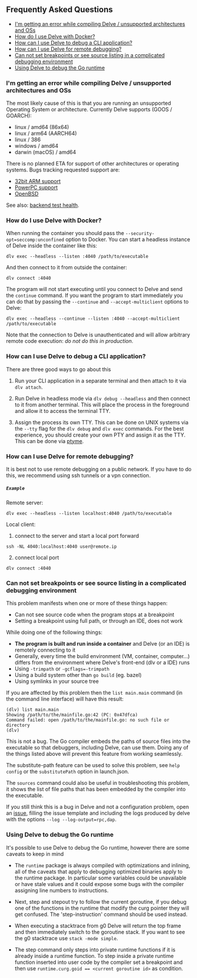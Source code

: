 ## Frequently Asked Questions

<!-- BEGIN TOC -->
* [I'm getting an error while compiling Delve / unsupported architectures and OSs](#unsupportedplatforms)
* [How do I use Delve with Docker?](#docker)
* [How can I use Delve to debug a CLI application?](#ttydebug)
* [How can I use Delve for remote debugging?](#remote)
* [Can not set breakpoints or see source listing in a complicated debugging environment](#substpath)
* [Using Delve to debug the Go runtime](#runtime)
<!-- END TOC -->

### <a name="unsupportedplatforms"></a> I'm getting an error while compiling Delve / unsupported architectures and OSs

The most likely cause of this is that you are running an unsupported Operating System or architecture.
Currently Delve supports (GOOS / GOARCH):
* linux / amd64 (86x64)
* linux / arm64 (AARCH64)
* linux / 386
* windows / amd64
* darwin (macOS) / amd64

There is no planned ETA for support of other architectures or operating systems. Bugs tracking requested support are:

- [32bit ARM support](https://github.com/go-delve/delve/issues/328)
- [PowerPC support](https://github.com/go-delve/delve/issues/1564)
- [OpenBSD](https://github.com/go-delve/delve/issues/1477)

See also: [backend test health](backend_test_health.md).

### <a name="docker"></a> How do I use Delve with Docker?

When running the container you should pass the `--security-opt=seccomp:unconfined` option to Docker. You can start a headless instance of Delve inside the container like this:

```
dlv exec --headless --listen :4040 /path/to/executable
```

And then connect to it from outside the container:

```
dlv connect :4040
```

The program will not start executing until you connect to Delve and send the `continue` command.  If you want the program to start immediately you can do that by passing the `--continue` and `--accept-multiclient` options to Delve:

```
dlv exec --headless --continue --listen :4040 --accept-multiclient /path/to/executable
```

Note that the connection to Delve is unauthenticated and will allow arbitrary remote code execution: *do not do this in production*.

### <a name="ttydebug"></a> How can I use Delve to debug a CLI application?

There are three good ways to go about this

1. Run your CLI application in a separate terminal and then attach to it via `dlv attach`. 

1. Run Delve in headless mode via `dlv debug --headless` and then connect to it from
another terminal. This will place the process in the foreground and allow it to access
the terminal TTY.

1. Assign the process its own TTY. This can be done on UNIX systems via the `--tty` flag for the 
`dlv debug` and `dlv exec` commands. For the best experience, you should create your own PTY and 
assign it as the TTY. This can be done via [ptyme](https://github.com/derekparker/ptyme).

### <a name="remote"></a> How can I use Delve for remote debugging?

It is best not to use remote debugging on a public network. If you have to do this, we recommend using ssh tunnels or a vpn connection.  

##### ```Example ``` 

Remote server:
```
dlv exec --headless --listen localhost:4040 /path/to/executable
```

Local client:
1. connect to the server and start a local port forward

```
ssh -NL 4040:localhost:4040 user@remote.ip
```

2. connect local port
```
dlv connect :4040
```

### <a name="substpath"></a> Can not set breakpoints or see source listing in a complicated debugging environment

This problem manifests when one or more of these things happen:

* Can not see source code when the program stops at a breakpoint
* Setting a breakpoint using full path, or through an IDE, does not work

While doing one of the following things:

* **The program is built and run inside a container** and Delve (or an IDE) is remotely connecting to it
* Generally, every time the build environment (VM, container, computer...) differs from the environment where Delve's front-end (dlv or a IDE) runs 
* Using `-trimpath` or `-gcflags=-trimpath`
* Using a build system other than `go build` (eg. bazel)
* Using symlinks in your source tree

If you are affected by this problem then the `list main.main` command (in the command line interface) will have this result:

```
(dlv) list main.main
Showing /path/to/the/mainfile.go:42 (PC: 0x47dfca)
Command failed: open /path/to/the/mainfile.go: no such file or directory
(dlv)
```

This is not a bug. The Go compiler embeds the paths of source files into the executable so that debuggers, including Delve, can use them. Doing any of the things listed above will prevent this feature from working seamlessly.

The substitute-path feature can be used to solve this problem, see `help config` or the `substitutePath` option in launch.json.

The `sources` command could also be useful in troubleshooting this problem, it shows the list of file paths that has been embedded by the compiler into the executable.

If you still think this is a bug in Delve and not a configuration problem, open an [issue](https://github.com/go-delve/delve/issues), filling the issue template and including the logs produced by delve with the options `--log --log-output=rpc,dap`.

### <a name="runtime"></a> Using Delve to debug the Go runtime

It's possible to use Delve to debug the Go runtime, however there are some caveats to keep in mind

* The `runtime` package is always compiled with optimizations and inlining, all of the caveats that apply to debugging optimized binaries apply to the runtime package. In particular some variables could be unavailable or have stale values and it could expose some bugs with the compiler assigning line numbers to instructions.

* Next, step and stepout try to follow the current goroutine, if you debug one of the functions in the runtime that modify the curg pointer they will get confused. The 'step-instruction' command should be used instead.
 
* When executing a stacktrace from g0 Delve will return the top frame and then immediately switch to the goroutine stack. If you want to see the g0 stacktrace use `stack -mode simple`.

* The step command only steps into private runtime functions if it is already inside a runtime function. To step inside a private runtime function inserted into user code by the compiler set a breakpoint and then use `runtime.curg.goid == <current goroutine id>` as condition.
